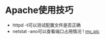 
# **Apache使用技巧**
* httpd -t可以测试配置文件是否正确
* netstat -ano可以查看端口占用情况
! [my_pic](http://img.pconline.com.cn/images/upload/upc/tx/wallpaper/1306/27/c3/22647769_1372328143774.jpg)
